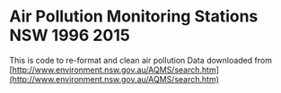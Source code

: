 # Air Pollution Monitoring Stations NSW 1996 2015

This is code to re-format and clean air pollution Data downloaded from [http://www.environment.nsw.gov.au/AQMS/search.htm](http://www.environment.nsw.gov.au/AQMS/search.htm)
